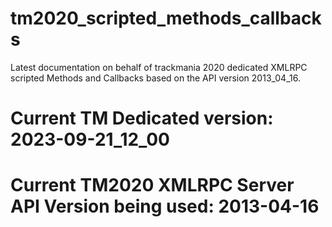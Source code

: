 # tm2020_scripted_methods_callbacks

Latest documentation on behalf of trackmania 2020 dedicated XMLRPC scripted Methods and Callbacks based on the API version 2013_04_16.

# Current TM Dedicated version: 2023-09-21_12_00
# Current TM2020 XMLRPC Server API Version being used: 2013-04-16
